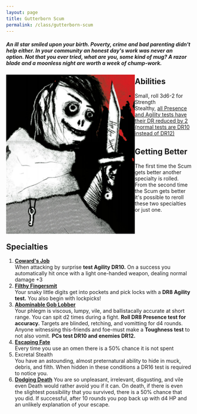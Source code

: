 ```yaml
---
layout: page
title: Gutterborn Scum
permalink: /class/gutterborn-scum
---
```

##### An ill star smiled upon your birth. Poverty, crime and bad parenting didn't help either. In your community an honest day's work was never an option. Not that you ever tried, what are you, some kind of mug? A razor blade and a moonless night are worth a week of chump-work.

<img align="left" margin=10px width=350px src="/images/Gutterborn_Scum.png">


## Abilities
- Small, roll 3d6-2 for Strength
- Stealthy, <ins>all Presence and Agility tests have their DR reduced by 2 (normal tests are DR10 instead of DR12)</ins>

## Getting Better
The first time the Scum gets better another specialty is rolled. From the second time the Scum gets better it's possible to reroll these two specialties or just one.
<br>
<br>
<br>
<br>

## Specialties
1. <ins>**Coward's Job**</ins> <br>
When attacking by surprise **test Agility DR10.** On a success you automatically hit once with a light one-handed weapon, dealing normal damage +3
2. <ins>**Filthy Fingersmit**</ins> <br>
Your snaky little digits get into pockets and pick locks with a **DR8 Agility test.** You also begin with lockpicks!
3. <ins>**Abominable Gob Lobber**</ins> <br>
Your phlegm is viscous, lumpy, vile, and ballistacally accurate at short range. You can spit d2 times during a fight. **Roll DR8 Presence test for accuracy.** Targets are blinded, retching, and vomitting for d4 rounds. Anyone witnessing this-friends and foe-must make a **Toughness test** to not also vomit. **PCs test DR10 and enemies DR12.**
4. <ins>**Escaping Fate**</ins> <br>
Every time you use an omen there is a 50% chance it is not spent
5. Excretal Stealth <br>
You have an astounding, almost preternatural ability to hide in muck, debris, and filth. When hidden in these conditions a DR16 test is required to notice you.
6. <ins>**Dodging Death**</ins>
You are so unpleasant, irrelevant, disgusting, and vile even Death would rather avoid you if it can. On death, if there is even the slightest possibility that you survived, there is a 50% chance that you did. If successful, after 10 rounds you pop back up with d4 HP and an unlikely explanation of your escape.

<br>
<br>

<br>

